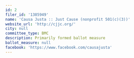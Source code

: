 ```yaml
---
id: 2
filer_id: '1385949'
name: 'Causa Justa :: Just Cause (nonprofit 501(c)(3))'
website_url: 'http://cjjc.org/'
city: null
committee_type: BMC
description: Primarily formed ballot measure
ballot_measure: null
facebook: 'https://www.facebook.com/causajusta'
---
```

